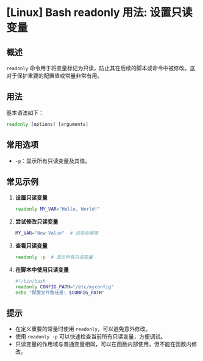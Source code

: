 # [Linux] Bash readonly 用法: 设置只读变量

## 概述
`readonly` 命令用于将变量标记为只读，防止其在后续的脚本或命令中被修改。这对于保护重要的配置值或常量非常有用。

## 用法
基本语法如下：
```bash
readonly [options] [arguments]
```

## 常用选项
- `-p`：显示所有只读变量及其值。

## 常见示例
1. **设置只读变量**
   ```bash
   readonly MY_VAR="Hello, World!"
   ```

2. **尝试修改只读变量**
   ```bash
   MY_VAR="New Value"  # 这将会报错
   ```

3. **查看只读变量**
   ```bash
   readonly -p  # 显示所有只读变量
   ```

4. **在脚本中使用只读变量**
   ```bash
   #!/bin/bash
   readonly CONFIG_PATH="/etc/myconfig"
   echo "配置文件路径是: $CONFIG_PATH"
   ```

## 提示
- 在定义重要的常量时使用 `readonly`，可以避免意外修改。
- 使用 `readonly -p` 可以快速检查当前所有只读变量，方便调试。
- 只读变量的作用域与普通变量相同，可以在函数内部使用，但不能在函数内修改。